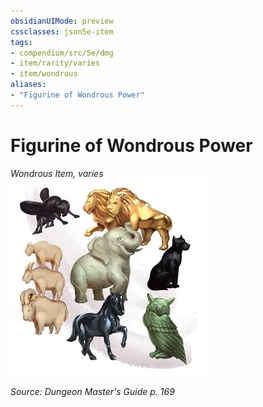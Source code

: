 ```yaml
---
obsidianUIMode: preview
cssclasses: json5e-item
tags:
- compendium/src/5e/dmg
- item/rarity/varies
- item/wondrous
aliases: 
- "Figurine of Wondrous Power"
---
```

# Figurine of Wondrous Power
*Wondrous Item, varies*  
![](4-Resources/Compendium/items/img/figurine-of-wondrous-power.webp#right)  


*Source: Dungeon Master's Guide p. 169*